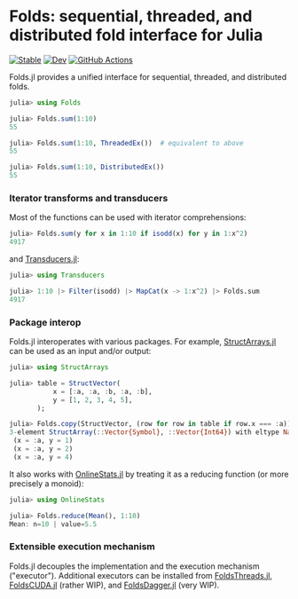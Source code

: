 # Folds: sequential, threaded, and distributed fold interface for Julia

[![Stable](https://img.shields.io/badge/docs-stable-blue.svg)](https://juliafolds.github.io/Folds.jl/stable)
[![Dev](https://img.shields.io/badge/docs-dev-blue.svg)](https://juliafolds.github.io/Folds.jl/dev)
[![GitHub Actions](https://github.com/JuliaFolds/Folds.jl/workflows/Run%20tests/badge.svg)](https://github.com/JuliaFolds/Folds.jl/actions?query=workflow%3A%22Run+tests%22)

Folds.jl provides a unified interface for sequential, threaded, and
distributed folds.

```julia
julia> using Folds

julia> Folds.sum(1:10)
55

julia> Folds.sum(1:10, ThreadedEx())  # equivalent to above
55

julia> Folds.sum(1:10, DistributedEx())
55
```

### Iterator transforms and transducers

Most of the functions can be used with iterator comprehensions:

```julia
julia> Folds.sum(y for x in 1:10 if isodd(x) for y in 1:x^2)
4917
```

and [Transducers.jl](https://github.com/JuliaFolds/Transducers.jl):

```julia
julia> using Transducers

julia> 1:10 |> Filter(isodd) |> MapCat(x -> 1:x^2) |> Folds.sum
4917
```

### Package interop

Folds.jl interoperates with various packages. For example,
[StructArrays.jl](https://github.com/JuliaArrays/StructArrays.jl) can be used as
an input and/or output:

```julia
julia> using StructArrays

julia> table = StructVector(
           x = [:a, :a, :b, :a, :b],
           y = [1, 2, 3, 4, 5],
       );

julia> Folds.copy(StructVector, (row for row in table if row.x === :a))
3-element StructArray(::Vector{Symbol}, ::Vector{Int64}) with eltype NamedTuple{(:x, :y), Tuple{Symbol, Int64}}:
 (x = :a, y = 1)
 (x = :a, y = 2)
 (x = :a, y = 4)
```

It also works with [OnlineStats.jl](https://github.com/joshday/OnlineStats.jl)
by treating it as a reducing function (or more precisely a monoid):

```julia
julia> using OnlineStats

julia> Folds.reduce(Mean(), 1:10)
Mean: n=10 | value=5.5
```

### Extensible execution mechanism

Folds.jl decouples the implementation and the execution mechanism
("executor"). Additional executors can be installed from
[FoldsThreads.jl](https://github.com/JuliaFolds/FoldsThreads.jl),
[FoldsCUDA.jl](https://github.com/JuliaFolds/FoldsCUDA.jl) (rather WIP), and
[FoldsDagger.jl](https://github.com/JuliaFolds/FoldsDagger.jl) (very WIP).

